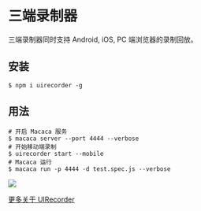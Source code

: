 # 三端录制器

三端录制器同时支持 Android, iOS, PC 端浏览器的录制回放。

## 安装

```shell
$ npm i uirecorder -g
```

## 用法

```shell
# 开启 Macaca 服务
$ macaca server --port 4444 --verbose
# 开始移动端录制
$ uirecorder start --mobile
# Macaca 运行
$ macaca run -p 4444 -d test.spec.js --verbose
```

![](http://ww2.sinaimg.cn/large/6d308bd9gw1f95rxivtetg211y0iqu19.gif)

[更多关于 UIRecorder](https://github.com/alibaba/uirecorder)
